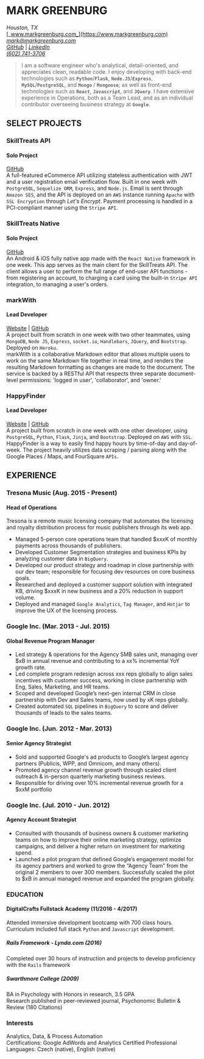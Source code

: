 # MARK GREENBURG #
_Houston, TX_  
[_www.markgreenburg.com_](https://www.markgreenburg.com)  
[_mark@markgreenburg.com_](mailto:mark@markgreenburg.com)  
[_GitHub_](https://github.com/markgreenburg) | [_LinkedIn_](https://www.linkedin.com/in/markgreenburgjr/)  
[_(602) 741-3706_](tel:602-741-3706)
  
> I am a software engineer who's analytical, detail-oriented, and appreciates clean, readable code. I enjoy developing with  back-end technologies such as **`Python`**/**`Flask`**, **`Node.JS`**/**`Express`**, **`MySQL`**/**`PostgreSQL`**, and **`Mongo`** / **`Mongoose`**; as well as front-end technologies such as **`React`**, **`Javascript`**, and **`JQuery`**. I have extensive experience in Operations, both as a Team Lead, and as an individual contributor overseeing business strategy at **`Google`**.

## SELECT PROJECTS ##
### SkillTreats API ###
#### Solo Project ####
[GitHub](https://github.com/markgreenburg/skilltreatapi)  
A full-featured eCommerce API utilizing stateless authentication with JWT and a user registration email verification flow. Built in one week with `PostgreSQL`, `Sequelize ORM`, `Express`, and `Node.js`. Email is sent through `Amazon SES`, and the API is deployed on an `AWS` instance running `Apache` with `SSL Encryption` through _Let's Encrypt_. Payment processing is handled in a PCI-compliant manner using the `Stripe API`.

### SkillTreats Native ###
#### Solo Project ####
[GitHub](https://github.com/markgreenburg/skilltreatnative)  
An Android & iOS fully native app made with the `React Native` framework in one week. This app serves as the main client for the SkillTreats API. The client allows a user to perform the full range of end-user API functions - from registering an account, to charging a card using the built-in `Stripe API` integration, to managing a user's orders. 

### markWith ###
#### Lead Developer ####
[Website](https://markwith.herokuapp.com) | [GitHub](https://github.com/markgreenburg/markwith)  
A project built from scratch in one week with two other teammates, using `MongoDB`, `Node JS`, `Express`, `socket.io`, `Handlebars`, `JQuery`, and `Bootstrap`. Deployed on `Heroku`.  
markWith is a collaborative Markdown editor that allows multiple users to work on the same Markdown file together in 
real time, and renders the resulting Markdown formatting as changes are made to the document. The service is backed by a 
RESTful API that respects three separate document-level permissions: 'logged in user', 'collaborator', and 'owner.' 

### HappyFinder ###
#### Lead Developer ####
[Website](https://markgreenburg.com/happyhour) | [GitHub](https://github.com/markgreenburg/happyproject)  
A project built from scratch in one week with one other developer, using `PostgreSQL`, `Python`, `Flask`, `Jinja`, and `Bootstrap`. Deployed on `AWS` with `SSL`.  
HappyFinder is a way to easily find happy hours by time-of-day and day-of-week. The project heavily utilizes data scraping / parsing along with the Google Places / Maps, and FourSquare `APIs`.

## EXPERIENCE ##
### Tresona Music (Aug. 2015 - Present) ###
#### Head of Operations ####
Tresona is a remote music licensing company that automates the licensing and royalty distribution process for music publishers through its web app.
* Managed 5-person core operations team that handled $xxxK of monthly payments across thousands of publishers.
* Developed Customer Segmentation strategies and business KPIs by analyzing customer data in `BigQuery`.
* Developed our product strategy and roadmap in close partnership with our dev team; responsible for focusing dev resources on core business goals.
* Researched and deployed a customer support solution with integrated KB, driving $xxxK in new business and a 20% reduction in support volume.
* Deployed and managed `Google Analytics`, `Tag Manager`, and `Hotjar` to improve the UX of the licensing process.

### Google Inc. (Mar. 2013 - Jul. 2015) ###
#### Global Revenue Program Manager ####
* Led strategy & operations for the Agency SMB sales unit, managing over $xB in annual revenue and contributing to a xx% incremental YoY growth rate.
* Led complete program redesign across xxx reps globally to align sales incentives with customer success, working in close partnership with Eng, Sales, Marketing, and HR teams.
* Scoped and developed Google’s next-gen internal CRM in close partnership with Dev and Sales teams, now used by xK reps globally.
* Created automated `SQL` pipelines in `BigQuery` to score and deliver thousands of leads to the sales teams.

### Google Inc. (Jun. 2012 - Mar. 2013) ###
#### Senior Agency Strategist ####
* Sold and supported Google's ad products to Google’s largest agency partners (Publicis, WPP, and Omnicom, and many others).
* Promoted agency channel revenue growth through scaled client outreach & in-person quarterly marketing business reviews.
* Responsible for driving over 10% incremental revenue growth for a $xxM portfolio

### Google Inc. (Jul. 2010 - Jun. 2012) ###
#### Agency Account Strategist ####
* Consulted with thousands of business owners & customer marketing teams on how to improve their online marketing strategy, optimize campaigns, and deliver a higher return on investment for marketing spend. 
* Launched a pilot program that defined Google’s engagement model for its agency partners and worked to grow the “Agency Team” from the original 2 members to over 300 members. Successfully scaled the pilot to $xB in annual managed revenue and expanded the program globally.


### EDUCATION ###
#### DigitalCrafts Fullstack Academy (11/2016 - 4/2017) ####
Attended immersive development bootcamp with 700 class hours. Curriculum included full stack `Python` and `Javascript` development.

##### Rails Framework - Lynda.com (2016) #####
Completed over 30 hours of instruction and projects to develop proficiency with the `Rails` framework

##### Swarthmore College (2009) #####
BA in Psychology with Honors in research, 3.5 GPA  
Research published in peer-reviewed journal, Psychonomic Bulletin & Review (180 Citations)


### Interests ###
Analytics, Data, & Process Automation  
Certifications: Google AdWords and Analytics Certified Professional  
Languages: Czech (native), English (native)
